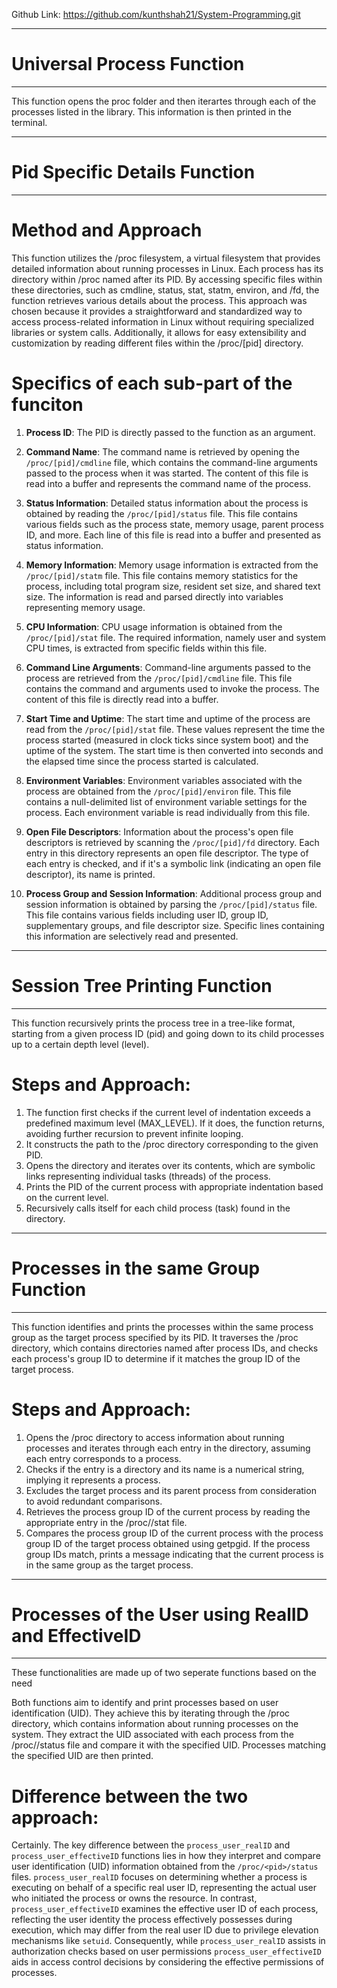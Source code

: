 
Github Link: https://github.com/kunthshah21/System-Programming.git

--------------------------------------------------------------
# Universal Process Function
--------------------------------------------------------------
This function opens the proc folder and then iterartes through each of the processes listed in the library. This information is then printed in the terminal.

--------------------------------------------------------------
# Pid Specific Details Function
--------------------------------------------------------------

# Method and Approach 
This function utilizes the /proc filesystem, a virtual filesystem that provides detailed information about running processes in Linux. Each process has its directory within /proc named after its PID. By accessing specific files within these directories, such as cmdline, status, stat, statm, environ, and /fd, the function retrieves various details about the process. This approach was chosen because it provides a straightforward and standardized way to access process-related information in Linux without requiring specialized libraries or system calls. Additionally, it allows for easy extensibility and customization by reading different files within the /proc/[pid] directory.

# Specifics of each sub-part of the funciton

1. **Process ID**: The PID is directly passed to the function as an argument.

2. **Command Name**: The command name is retrieved by opening the `/proc/[pid]/cmdline` file, which contains the command-line arguments passed to the process when it was started. The content of this file is read into a buffer and represents the command name of the process.

3. **Status Information**: Detailed status information about the process is obtained by reading the `/proc/[pid]/status` file. This file contains various fields such as the process state, memory usage, parent process ID, and more. Each line of this file is read into a buffer and presented as status information.

4. **Memory Information**: Memory usage information is extracted from the `/proc/[pid]/statm` file. This file contains memory statistics for the process, including total program size, resident set size, and shared text size. The information is read and parsed directly into variables representing memory usage.

5. **CPU Information**: CPU usage information is obtained from the `/proc/[pid]/stat` file. The required information, namely user and system CPU times, is extracted from specific fields within this file.

6. **Command Line Arguments**: Command-line arguments passed to the process are retrieved from the `/proc/[pid]/cmdline` file. This file contains the command and arguments used to invoke the process. The content of this file is directly read into a buffer.

7. **Start Time and Uptime**: The start time and uptime of the process are read from the `/proc/[pid]/stat` file. These values represent the time the process started (measured in clock ticks since system boot) and the uptime of the system. The start time is then converted into seconds and the elapsed time since the process started is calculated.

8. **Environment Variables**: Environment variables associated with the process are obtained from the `/proc/[pid]/environ` file. This file contains a null-delimited list of environment variable settings for the process. Each environment variable is read individually from this file.

9. **Open File Descriptors**: Information about the process's open file descriptors is retrieved by scanning the `/proc/[pid]/fd` directory. Each entry in this directory represents an open file descriptor. The type of each entry is checked, and if it's a symbolic link (indicating an open file descriptor), its name is printed.

10. **Process Group and Session Information**: Additional process group and session information is obtained by parsing the `/proc/[pid]/status` file. This file contains various fields including user ID, group ID, supplementary groups, and file descriptor size. Specific lines containing this information are selectively read and presented.





--------------------------------------------------------------
# Session Tree Printing Function
--------------------------------------------------------------

This function recursively prints the process tree in a tree-like format, starting from a given process ID (pid) and going down to its child processes up to a certain depth level (level).

# Steps and Approach: 
1. The function first checks if the current level of indentation exceeds a predefined maximum level (MAX_LEVEL). If it does, the function returns, avoiding further recursion to prevent infinite looping. 
2. It constructs the path to the /proc directory corresponding to the given PID.
3. Opens the directory and iterates over its contents, which are symbolic links representing individual tasks (threads) of the process.
4. Prints the PID of the current process with appropriate indentation based on the current level.
5. Recursively calls itself for each child process (task) found in the directory.





--------------------------------------------------------------
# Processes in the same Group Function
--------------------------------------------------------------

This function identifies and prints the processes within the same process group as the target process specified by its PID. It traverses the /proc directory, which contains directories named after process IDs, and checks each process's group ID to determine if it matches the group ID of the target process. 

# Steps and Approach: 
1. Opens the /proc directory to access information about running processes and iterates through each entry in the directory, assuming each entry corresponds to a process.
2. Checks if the entry is a directory and its name is a numerical string, implying it represents a process.
3. Excludes the target process and its parent process from consideration to avoid redundant comparisons.
4. Retrieves the process group ID of the current process by reading the appropriate entry in the /proc/<pid>/stat file.
5. Compares the process group ID of the current process with the process group ID of the target process obtained using getpgid. If the process group IDs match, prints a message indicating that the current process is in the same group as the target process.

--------------------------------------------------------------
# Processes of the User using RealID and EffectiveID
--------------------------------------------------------------

These functionalities are made up of two seperate functions based on the need

Both functions aim to identify and print processes based on user identification (UID). They achieve this by iterating through the /proc directory, which contains information about running processes on the system. They extract the UID associated with each process from the /proc/<pid>/status file and compare it with the specified UID. Processes matching the specified UID are then printed.


# Difference between the two approach:

Certainly. The key difference between the `process_user_realID` and `process_user_effectiveID` functions lies in how they interpret and compare user identification (UID) information obtained from the `/proc/<pid>/status` files. `process_user_realID` focuses on determining whether a process is executing on behalf of a specific real user ID, representing the actual user who initiated the process or owns the resource. In contrast, `process_user_effectiveID` examines the effective user ID of each process, reflecting the user identity the process effectively possesses during execution, which may differ from the real user ID due to privilege elevation mechanisms like `setuid`. Consequently, while `process_user_realID` assists in authorization checks based on user permissions `process_user_effectiveID` aids in access control decisions by considering the effective permissions of processes.





